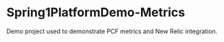 # Spring1PlatformDemo-Metrics

Demo project used to demonstrate PCF metrics and New Relic integration.
